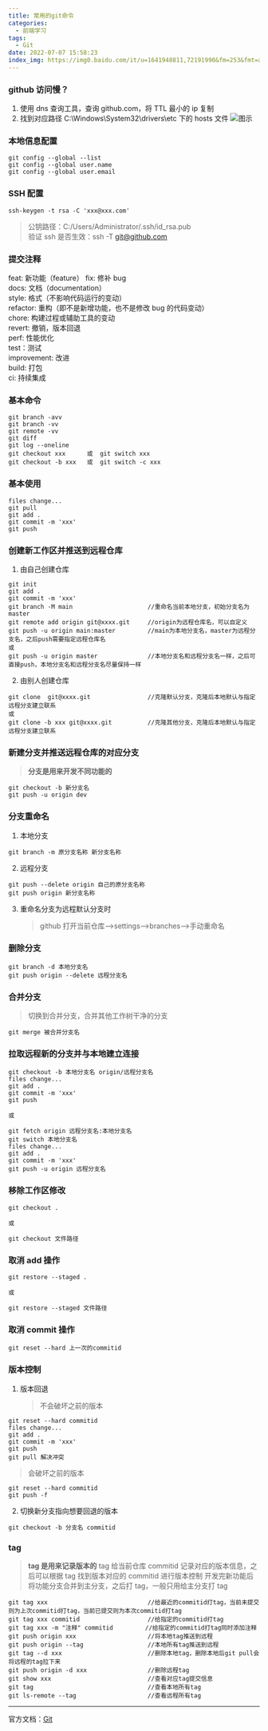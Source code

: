 ```yaml
---
title: 常用的git命令
categories:
  - 前端学习
tags:
  - Git
date: 2022-07-07 15:58:23
index_img: https://img0.baidu.com/it/u=1641948811,72191990&fm=253&fmt=auto&app=138&f=JPG?w=1000&h=420
---
```


### github 访问慢？

1. 使用 dns 查询工具，查询 github.com，将 TTL 最小的 ip 复制
2. 找到对应路径 C:\Windows\System32\drivers\etc 下的 hosts 文件
   ![图示](https://img-blog.csdnimg.cn/2021042623563665.jpg?x-oss-process=image/watermark,type_ZmFuZ3poZW5naGVpdGk,shadow_10,text_aHR0cHM6Ly9ibG9nLmNzZG4ubmV0L3dlaXhpbl80MzYwODc0NA==,size_16,color_FFFFFF,t_70#pic_center)

### 本地信息配置

```git
git config --global --list
git config --global user.name
git config --global user.email
```

### SSH 配置

```git
ssh-keygen -t rsa -C 'xxx@xxx.com'
```

> 公钥路径：C:/Users/Administrator/.ssh/id_rsa.pub  
> 验证 ssh 是否生效：ssh -T git@github.com

### 提交注释

feat: 新功能（feature） 
fix: 修补 bug  
docs: 文档（documentation）  
style: 格式（不影响代码运行的变动）  
refactor: 重构（即不是新增功能，也不是修改 bug 的代码变动）  
chore: 构建过程或辅助工具的变动   
revert: 撤销，版本回退    
perf: 性能优化    
test：测试   
improvement: 改进  
build: 打包  
ci: 持续集成

### 基本命令

```git
git branch -avv
git branch -vv
git remote -vv
git diff
git log --oneline
git checkout xxx      或  git switch xxx
git checkout -b xxx   或  git switch -c xxx
```

### 基本使用

```git
files change...
git pull
git add .
git commit -m 'xxx'
git push
```

### 创建新工作区并推送到远程仓库

1. 由自己创建仓库

```git
git init
git add .
git commit -m 'xxx'
git branch -M main                     //重命名当前本地分支，初始分支名为master
git remote add origin git@xxxx.git     //origin为远程仓库名，可以自定义
git push -u origin main:master         //main为本地分支名，master为远程分支名，之后push需要指定远程仓库名
或
git push -u origin master              //本地分支名和远程分支名一样，之后可直接push，本地分支名和远程分支名尽量保持一样
```

2. 由别人创建仓库

```git
git clone  git@xxxx.git                //克隆默认分支，克隆后本地默认与指定远程分支建立联系
或
git clone -b xxx git@xxxx.git          //克隆其他分支，克隆后本地默认与指定远程分支建立联系
```

### 新建分支并推送远程仓库的对应分支

> **分支是用来开发不同功能的**

```git
git checkout -b 新分支名
git push -u origin dev
```

### 分支重命名

1. 本地分支

```git
git branch -m 原分支名称 新分支名称
```

2. 远程分支

```git
git push --delete origin 自己的原分支名称
git push origin 新分支名称
```

3. 重命名分支为远程默认分支时
   > github 打开当前仓库——>settings——>branches——>手动重命名

### 删除分支

```git
git branch -d 本地分支名
git push origin --delete 远程分支名
```

### 合并分支

> 切换到合并分支，合并其他工作树干净的分支

```git
git merge 被合并分支名
```

### 拉取远程新的分支并与本地建立连接

```git
git checkout -b 本地分支名 origin/远程分支名
files change...
git add .
git commit -m 'xxx'
git push

或

git fetch origin 远程分支名:本地分支名
git switch 本地分支名
files change...
git add .
git commit -m 'xxx'
git push -u origin 远程分支名
```

### 移除工作区修改

```git
git checkout .

或

git checkout 文件路径
```

### 取消 add 操作

```git
git restore --staged .

或

git restore --staged 文件路径
```

### 取消 commit 操作

```git
git reset --hard 上一次的commitid
```

### 版本控制

1. 版本回退
   > 不会破坏之前的版本

```git
git reset --hard commitid
files change...
git add .
git commit -m 'xxx'
git push
git pull 解决冲突
```

> 会破坏之前的版本

```git
git reset --hard commitid
git push -f
```

2. 切换新分支指向想要回退的版本

```git
git checkout -b 分支名 commitid
```

### tag

> **tag 是用来记录版本的**
> tag 给当前仓库 commitid 记录对应的版本信息，之后可以根据 tag 找到版本对应的 commitid 进行版本控制
> 开发完新功能后将功能分支合并到主分支，之后打 tag，一般只用给主分支打 tag

```
git tag xxx                            //给最近的commitid打tag，当前未提交则为上次commitid打tag，当前已提交则为本次commitid打tag
git tag xxx commitid                   //给指定的commitid打tag
git tag xxx -m "注释" commitid         //给指定的commitid打tag同时添加注释
git push origin xxx                    //将本地tag推送到远程
git push origin --tag                  //本地所有tag推送到远程
git tag --d xxx                        //删除本地tag，删除本地后git pull会将远程的tag拉下来
git push origin -d xxx                 //删除远程tag
git show xxx                           //查看对应tag提交信息
git tag                                //查看本地所有tag
git ls-remote --tag                    //查看远程所有tag
```

---

官方文档：[Git](https://git-scm.com/book/zh/v2)
